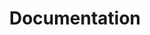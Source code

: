 ---
title: Documentation
keywords: wireless-tag wiki official, documentation, open source, open source hardware
desc: Wiki of wireless-tag official
id: home
layout: home
---
